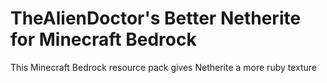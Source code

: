 # TheAlienDoctor's Better Netherite for Minecraft Bedrock
This Minecraft Bedrock resource pack gives Netherite a more ruby texture

